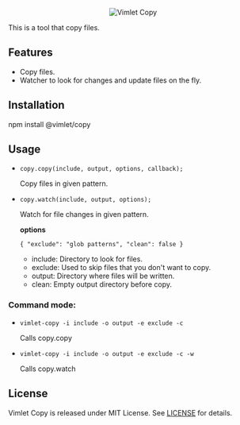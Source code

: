 <p align='center'>
<img src='https://vimlet.com/resources/img/copy-txt.png' title='Vimlet Cli' alt='Vimlet Copy'>
</p>

This is a tool that copy files.

## Features

* Copy files.
* Watcher to look for changes and update files on the fly.

## Installation

npm install @vimlet/copy

## Usage

* `copy.copy(include, output, options, callback);`

    Copy files in given pattern.
    
* `copy.watch(include, output, options);`

    Watch for file changes in given pattern.

    **options**

    `{
        "exclude": "glob patterns",
        "clean": false
    }`

    * include: Directory to look for files.
    * exclude: Used to skip files that you don't want to copy.
    * output: Directory where files will be written.
    * clean: Empty output directory before copy.

### Command mode:

* `vimlet-copy -i include -o output -e exclude -c`

    Calls copy.copy

* `vimlet-copy -i include -o output -e exclude -c -w`

    Calls copy.watch


## License
Vimlet Copy is released under MIT License. See [LICENSE](https://github.com/vimlet/vimlet-copy/blob/master/LICENSE) for details.

